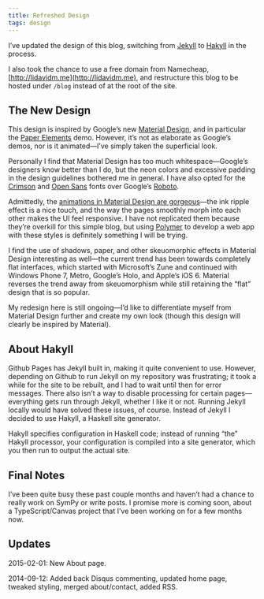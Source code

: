 ```yaml
---
title: Refreshed Design
tags: design
---
```


I’ve updated the design of this blog, switching from
[Jekyll](http://jekyllrb.com/) to [Hakyll](http://jaspervdj.be/hakyll/) in
the process.

I also took the chance to use a free domain from Namecheap,
[http://lidavidm.me](http://lidavidm.me), and restructure this blog to be
hosted under `/blog` instead of at the root of the site.

<!--more-->

## The New Design

This design is inspired by Google’s new
[Material Design](http://www.google.com/design/spec/material-design/introduction.html),
and in particular the
[Paper Elements](http://www.polymer-project.org/components/paper-elements/demo.html#core-toolbar)
demo. However, it’s not as elaborate as Google’s demos, nor is it
animated—I’ve simply taken the superficial look.

Personally I find that Material Design has too much whitespace—Google’s
designers know better than I do, but the neon colors and excessive padding
in the design guidelines bothered me in general. I have also opted for the
[Crimson](http://aldusleaf.org/0-crimson.html) and
[Open Sans](http://www.google.com/fonts/specimen/Open+Sans) fonts over
Google’s [Roboto](http://www.google.com/design/spec/style/typography.html).

Admittedly, the
[animations in Material Design are gorgeous](http://www.google.com/design/spec/animation/meaningful-transitions.html)—the
ink ripple effect is a nice touch, and the way the pages smoothly morph into
each other makes the UI feel responsive. I have not replicated them because
they’re overkill for this simple blog, but using
[Polymer](http://www.polymer-project.org/) to develop a web app with these
styles is definitely something I will be trying.

I find the use of shadows, paper, and other skeuomorphic effects in Material
Design interesting as well—the current trend has been towards completely
flat interfaces, which started with Microsoft’s Zune and continued with
Windows Phone 7, Metro, Google’s Holo, and Apple’s iOS 6. Material reverses
the trend away from skeuomorphism while still retaining the “flat” design
that is so popular.

My redesign here is still ongoing—I’d like to differentiate myself from
Material Design further and create my own look (though this design will
clearly be inspired by Material).

## About Hakyll

Github Pages has Jekyll built in, making it quite convenient to
use. However, depending on Github to run Jekyll on my repository was
frustrating; it took a while for the site to be rebuilt, and I had to wait
until then for error messages. There also isn’t a way to disable processing
for certain pages—everything gets run through Jekyll, whether I like it or
not. Running Jekyll locally would have solved these issues, of
course. Instead of Jekyll I decided to use Hakyll, a Haskell site generator.

Hakyll specifies configuration in Haskell code; instead of running “the”
Hakyll processor, your configuration is compiled into a site generator,
which you then run to output the actual site.

## Final Notes

I’ve been quite busy these past couple months and haven’t had a chance to
really work on SymPy or write posts. I promise more is coming soon, about a
TypeScript/Canvas project that I’ve been working on for a few months
now.

## Updates

2015-02-01: New About page.

2014-09-12: Added back Disqus commenting, updated home page, tweaked
styling, merged about/contact, added RSS.
